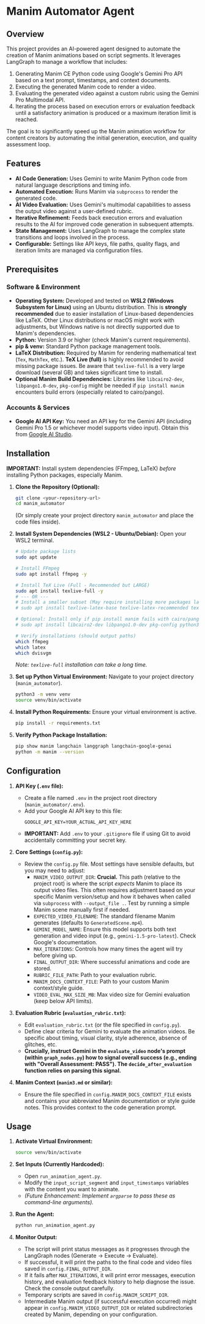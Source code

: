 # Manim Automator Agent

## Overview

This project provides an AI-powered agent designed to automate the creation of Manim animations based on script segments. It leverages LangGraph to manage a workflow that includes:

1.  Generating Manim CE Python code using Google's Gemini Pro API based on a text prompt, timestamps, and context documents.
2.  Executing the generated Manim code to render a video.
3.  Evaluating the generated video against a custom rubric using the Gemini Pro Multimodal API.
4.  Iterating the process based on execution errors or evaluation feedback until a satisfactory animation is produced or a maximum iteration limit is reached.

The goal is to significantly speed up the Manim animation workflow for content creators by automating the initial generation, execution, and quality assessment loop.

## Features

*   **AI Code Generation:** Uses Gemini to write Manim Python code from natural language descriptions and timing info.
*   **Automated Execution:** Runs Manim via `subprocess` to render the generated code.
*   **AI Video Evaluation:** Uses Gemini's multimodal capabilities to assess the output video against a user-defined rubric.
*   **Iterative Refinement:** Feeds back execution errors and evaluation results to the AI for improved code generation in subsequent attempts.
*   **State Management:** Uses LangGraph to manage the complex state transitions and loops involved in the process.
*   **Configurable:** Settings like API keys, file paths, quality flags, and iteration limits are managed via configuration files.

## Prerequisites

### Software & Environment

*   **Operating System:** Developed and tested on **WSL2 (Windows Subsystem for Linux)** using an Ubuntu distribution. This is **strongly recommended** due to easier installation of Linux-based dependencies like LaTeX. Other Linux distributions or macOS might work with adjustments, but Windows native is not directly supported due to Manim's dependencies.
*   **Python:** Version 3.9 or higher (check Manim's current requirements).
*   **pip & venv:** Standard Python package management tools.
*   **LaTeX Distribution:** Required by Manim for rendering mathematical text (`Tex`, `MathTex`, etc.). **TeX Live (full)** is highly recommended to avoid missing package issues. Be aware that `texlive-full` is a very large download (several GB) and takes significant time to install.
*   **Optional Manim Build Dependencies:** Libraries like `libcairo2-dev`, `libpango1.0-dev`, `pkg-config` might be needed if `pip install manim` encounters build errors (especially related to cairo/pango).

### Accounts & Services

*   **Google AI API Key:** You need an API key for the Gemini API (including Gemini Pro 1.5 or whichever model supports video input). Obtain this from [Google AI Studio](https://aistudio.google.com/).

## Installation

**IMPORTANT:** Install system dependencies (FFmpeg, LaTeX) *before* installing Python packages, especially Manim.

1.  **Clone the Repository (Optional):**
    ```bash
    git clone <your-repository-url>
    cd manim_automator
    ```
    (Or simply create your project directory `manim_automator` and place the code files inside).

2.  **Install System Dependencies (WSL2 - Ubuntu/Debian):**
    Open your WSL2 terminal.
    ```bash
    # Update package lists
    sudo apt update

    # Install FFmpeg
    sudo apt install ffmpeg -y

    # Install TeX Live (Full - Recommended but LARGE)
    sudo apt install texlive-full -y
    # --- OR ---
    # Install a smaller subset (May require installing more packages later if errors occur)
    # sudo apt install texlive-latex-base texlive-latex-recommended texlive-latex-extra texlive-fonts-recommended texlive-science dvisvgm -y

    # Optional: Install only if pip install manim fails with cairo/pango errors
    # sudo apt install libcairo2-dev libpango1.0-dev pkg-config python3-dev -y

    # Verify installations (should output paths)
    which ffmpeg
    which latex
    which dvisvgm
    ```
    *Note: `texlive-full` installation can take a long time.*

3.  **Set up Python Virtual Environment:**
    Navigate to your project directory (`manim_automator`).
    ```bash
    python3 -m venv venv
    source venv/bin/activate
    ```

4.  **Install Python Requirements:**
    Ensure your virtual environment is active.
    ```bash
    pip install -r requirements.txt
    ```

5.  **Verify Python Package Installation:**
    ```bash
    pip show manim langchain langgraph langchain-google-genai
    python -m manim --version
    ```

## Configuration

1.  **API Key (`.env` file):**
    *   Create a file named `.env` in the project root directory (`manim_automator/.env`).
    *   Add your Google AI API key to this file:
        ```dotenv
        GOOGLE_API_KEY=YOUR_ACTUAL_API_KEY_HERE
        ```
    *   **IMPORTANT:** Add `.env` to your `.gitignore` file if using Git to avoid accidentally committing your secret key.

2.  **Core Settings (`config.py`):**
    *   Review the `config.py` file. Most settings have sensible defaults, but you may need to adjust:
        *   `MANIM_VIDEO_OUTPUT_DIR`: **Crucial.** This path (relative to the project root) is where the script *expects* Manim to place its output video files. This often requires adjustment based on your specific Manim version/setup and how it behaves when called via `subprocess` with `--output_file .`. Test by running a simple Manim scene manually first if needed.
        *   `EXPECTED_VIDEO_FILENAME`: The standard filename Manim generates (defaults to `GeneratedScene.mp4`).
        *   `GEMINI_MODEL_NAME`: Ensure this model supports both text generation and video input (e.g., `gemini-1.5-pro-latest`). Check Google's documentation.
        *   `MAX_ITERATIONS`: Controls how many times the agent will try before giving up.
        *   `FINAL_OUTPUT_DIR`: Where successful animations and code are stored.
        *   `RUBRIC_FILE_PATH`: Path to your evaluation rubric.
        *   `MANIM_DOCS_CONTEXT_FILE`: Path to your custom Manim context/style guide.
        *   `VIDEO_EVAL_MAX_SIZE_MB`: Max video size for Gemini evaluation (keep below API limits).

3.  **Evaluation Rubric (`evaluation_rubric.txt`):**
    *   Edit `evaluation_rubric.txt` (or the file specified in `config.py`).
    *   Define clear criteria for Gemini to evaluate the animation videos. Be specific about timing, visual clarity, style adherence, absence of glitches, etc.
    *   **Crucially, instruct Gemini in the `evaluate_video` node's prompt (within `graph_nodes.py`) how to signal overall success (e.g., ending with "Overall Assessment: PASS"). The `decide_after_evaluation` function relies on parsing this signal.**

4.  **Manim Context (`manim3.md` or similar):**
    *   Ensure the file specified in `config.MANIM_DOCS_CONTEXT_FILE` exists and contains your abbreviated Manim documentation or style guide notes. This provides context to the code generation prompt.

## Usage

1.  **Activate Virtual Environment:**
    ```bash
    source venv/bin/activate
    ```

2.  **Set Inputs (Currently Hardcoded):**
    *   Open `run_animation_agent.py`.
    *   Modify the `input_script_segment` and `input_timestamps` variables with the content you want to animate.
    *   *(Future Enhancement: Implement `argparse` to pass these as command-line arguments).*

3.  **Run the Agent:**
    ```bash
    python run_animation_agent.py
    ```

4.  **Monitor Output:**
    *   The script will print status messages as it progresses through the LangGraph nodes (Generate -> Execute -> Evaluate).
    *   If successful, it will print the paths to the final code and video files saved in `config.FINAL_OUTPUT_DIR`.
    *   If it fails after `MAX_ITERATIONS`, it will print error messages, execution history, and evaluation feedback history to help diagnose the issue. Check the console output carefully.
    *   Temporary scripts are saved in `config.MANIM_SCRIPT_DIR`.
    *   Intermediate Manim output (if successful execution occurred) might appear in `config.MANIM_VIDEO_OUTPUT_DIR` or related subdirectories created by Manim, depending on your configuration.